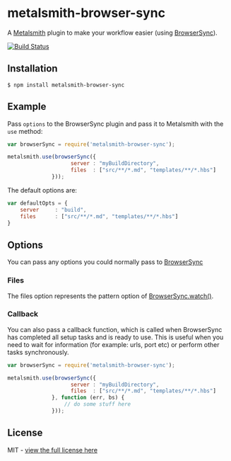 # metalsmith-browser-sync
A [Metalsmith](https://github.com/segmentio/metalsmith) plugin to make your workflow easier (using [BrowserSync](https://github.com/BrowserSync/browser-sync)).

[![Build Status][travis-image]][travis-url]

## Installation

    $ npm install metalsmith-browser-sync

## Example

Pass `options` to the BrowserSync plugin and pass it to Metalsmith with the `use` method:

```js
var browserSync = require('metalsmith-browser-sync');

metalsmith.use(browserSync({
                    server : "myBuildDirectory",
                    files  : ["src/**/*.md", "templates/**/*.hbs"]
              }));
```

The default options are:

```js
var defaultOpts = {
    server     : "build",
    files      : ["src/**/*.md", "templates/**/*.hbs"]
}
```

## Options

You can pass any options you could normally pass to [BrowserSync](https://github.com/BrowserSync/browser-sync)

### Files

The files option represents the pattern option of [BrowserSync.watch()](https://browsersync.io/docs/api#api-watch).

### Callback 

You can also pass a callback function, which is called when BrowserSync has completed all setup tasks and is ready to use.
This is useful when you need to wait for information (for example: urls, port etc) or perform other tasks synchronously.

```js
var browserSync = require('metalsmith-browser-sync');

metalsmith.use(browserSync({
                    server : "myBuildDirectory",
                    files  : ["src/**/*.md", "templates/**/*.hbs"]
              }, function (err, bs) {
                  // do some stuff here
              }));
```

## License
MIT - [view the full license here](LICENSE)

[travis-url]: https://travis-ci.org/mdvorscak/metalsmith-browser-sync
[travis-image]: https://travis-ci.org/mdvorscak/metalsmith-browser-sync.svg?branch=master
